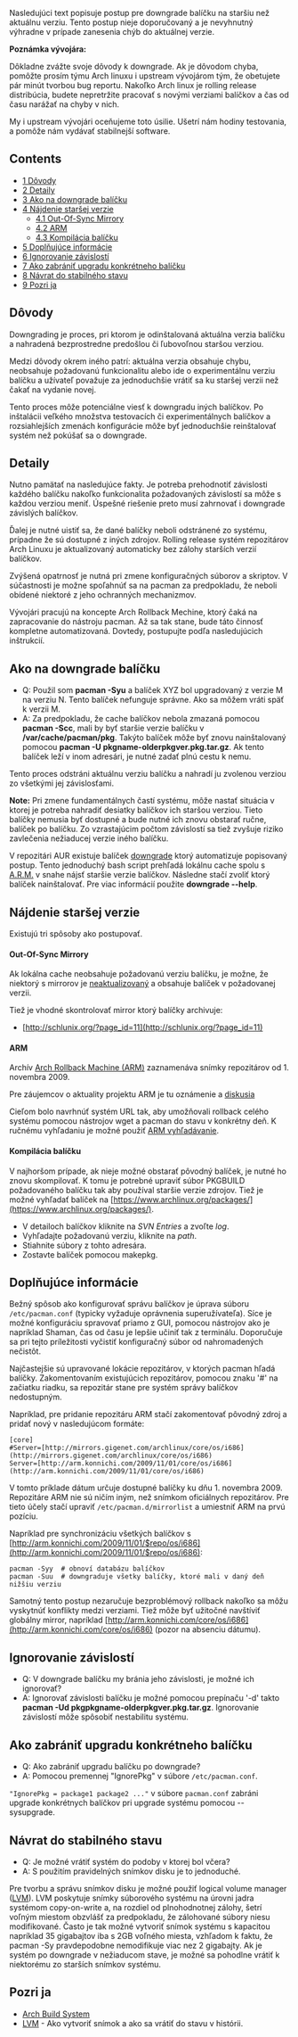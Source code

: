 Nasledujúci text popisuje postup pre downgrade balíčku na staršiu než aktuálnu verziu. Tento postup nieje doporučovaný a je nevyhnutný výhradne v prípade zanesenia chýb do aktuálnej verzie.

**Poznámka vývojára:**

Dôkladne zvážte svoje dôvody k downgrade. Ak je dôvodom chyba, pomôžte prosím týmu Arch linuxu i upstream vývojárom tým, že obetujete pár minút tvorbou bug reportu. Nakoľko Arch linux je rolling release distribúcia, budete nepretržite pracovať s novými verziami balíčkov a čas od času narážať na chyby v nich.

My i upstream vývojári oceňujeme toto úsilie. Ušetrí nám hodiny testovania, a pomôže nám vydávať stabilnejší software.

## Contents

*   [1 Dôvody](#D.C3.B4vody)
*   [2 Detaily](#Detaily)
*   [3 Ako na downgrade balíčku](#Ako_na_downgrade_bal.C3.AD.C4.8Dku)
*   [4 Nájdenie staršej verzie](#N.C3.A1jdenie_star.C5.A1ej_verzie)
    *   [4.1 Out-Of-Sync Mirrory](#Out-Of-Sync_Mirrory)
    *   [4.2 ARM](#ARM)
    *   [4.3 Kompilácia balíčku](#Kompil.C3.A1cia_bal.C3.AD.C4.8Dku)
*   [5 Doplňujúce informácie](#Dopl.C5.88uj.C3.BAce_inform.C3.A1cie)
*   [6 Ignorovanie závislostí](#Ignorovanie_z.C3.A1vislost.C3.AD)
*   [7 Ako zabrániť upgradu konkrétneho balíčku](#Ako_zabr.C3.A1ni.C5.A5_upgradu_konkr.C3.A9tneho_bal.C3.AD.C4.8Dku)
*   [8 Návrat do stabilného stavu](#N.C3.A1vrat_do_stabiln.C3.A9ho_stavu)
*   [9 Pozri ja](#Pozri_ja)

## Dôvody

Downgrading je proces, pri ktorom je odinštalovaná aktuálna verzia balíčku a nahradená bezprostredne predošlou či ľubovoľnou staršou verziou.

Medzi dôvody okrem iného patrí: aktuálna verzia obsahuje chybu, neobsahuje požadovanú funkcionalitu alebo ide o experimentálnu verziu balíčku a užívateľ považuje za jednoduchšie vrátiť sa ku staršej verzii než čakať na vydanie novej.

Tento proces môže potenciálne viesť k downgradu iných balíčkov. Po inštalácii veľkého množstva testovacích či experimentálnych balíčkov a rozsiahlejších zmenách konfigurácie môže byť jednoduchšie reinštalovať systém než pokúšať sa o downgrade.

## Detaily

Nutno pamätať na nasledujúce fakty. Je potreba prehodnotiť závislosti každého balíčku nakoľko funkcionalita požadovaných závislostí sa môže s každou verziou meniť. Úspešné riešenie preto musí zahrnovať i downgrade závislých balíčkov.

Ďalej je nutné uistiť sa, že dané balíčky neboli odstránené zo systému, prípadne že sú dostupné z iných zdrojov. Rolling release systém repozitárov Arch Linuxu je aktualizovaný automaticky bez zálohy starších verzií balíčkov.

Zvýšená opatrnosť je nutná pri zmene konfiguračných súborov a skriptov. V súčastnosti je možne spoľahnúť sa na pacman za predpokladu, že neboli obídené niektoré z jeho ochranných mechanizmov.

Vývojári pracujú na koncepte Arch Rollback Mechine, ktorý čaká na zapracovanie do nástroju pacman. Až sa tak stane, bude táto činnosť kompletne automatizovaná. Dovtedy, postupujte podľa nasledujúcich inštrukcií.

## Ako na downgrade balíčku

*   Q: Použil som **pacman -Syu** a balíček XYZ bol upgradovaný z verzie M na verziu N. Tento balíček nefunguje správne. Ako sa môžem vráti späť k verzii M.
*   A: Za predpokladu, že cache balíčkov nebola zmazaná pomocou **pacman -Scc**, mali by byť staršie verzie balíčku v **/var/cache/pacman/pkg**. Takýto balíček môže byť znovu nainštalovaný pomocou **pacman -U pkgname-olderpkgver.pkg.tar.gz**. Ak tento balíček leží v inom adresári, je nutné zadať plnú cestu k nemu.

Tento proces odstráni aktuálnu verziu balíčku a nahradí ju zvolenou verziou zo všetkými jej závislosťami.

**Note:** Pri zmene fundamentálnych častí systému, môže nastať situácia v ktorej je potreba nahradiť desiatky balíčkov ich staršou verziou. Tieto balíčky nemusia byť dostupné a bude nutné ich znovu obstarať ručne, balíček po balíčku. Zo vzrastajúcim počtom závislostí sa tiež zvyšuje riziko zavlečenia nežiaducej verzie iného balíčku.

V repozitári AUR existuje balíček [downgrade](https://aur.archlinux.org/packages.php?ID=31937) ktorý automatizuje popisovaný postup. Tento jednoduchý bash script prehľadá lokálnu cache spolu s [A.R.M.](/index.php/Downgrade#ARM "Downgrade") v snahe nájsť staršie verzie balíčkov. Následne stačí zvoliť ktorý balíček nainštalovať. Pre viac informácií použite **downgrade --help**.

## Nájdenie staršej verzie

Existujú tri spôsoby ako postupovať.

#### Out-Of-Sync Mirrory

Ak lokálna cache neobsahuje požadovanú verziu balíčku, je možne, že niektorý s mirrorov je [neaktualizovaný](http://users.archlinux.de/~gerbra/mirrorcheck.html) a obsahuje balíček v požadovanej verzii.

Tiež je vhodné skontrolovať mirror ktorý balíčky archivuje:

*   [http://schlunix.org/?page_id=11](http://schlunix.org/?page_id=11)

#### ARM

Archív [Arch Rollback Machine (ARM)](http://arm.konnichi.com/) zaznamenáva snímky repozitárov od 1\. novembra 2009.

Pre záujemcov o aktuality projektu ARM je tu oznámenie a [diskusia](https://bbs.archlinux.org/viewtopic.php?id=53665)

Cieľom bolo navrhnúť systém URL tak, aby umožňovali rollback celého systému pomocou nástrojov wget a pacman do stavu v konkrétny deň. K ručnému vyhľadaniu je možné použiť [ARM vyhľadávanie](http://arm.konnichi.com/search/).

#### Kompilácia balíčku

V najhoršom prípade, ak nieje možné obstarať pôvodný balíček, je nutné ho znovu skompilovať. K tomu je potrebné upraviť súbor PKGBUILD požadovaného balíčku tak aby používal staršie verzie zdrojov. Tiež je možné vyhľadať balíček na [https://www.archlinux.org/packages/](https://www.archlinux.org/packages/).

*   V detailoch balíčkov kliknite na _SVN Entries_ a zvoľte _log_.
*   Vyhľadajte požadovanú verziu, kliknite na _path_.
*   Stiahnite súbory z tohto adresára.
*   Zostavte balíček pomocou makepkg.

## Doplňujúce informácie

Bežný spôsob ako konfigurovať správu balíčkov je úprava súboru `/etc/pacman.conf` (typicky vyžaduje oprávnenia superužívateľa). Síce je možné konfiguráciu spravovať priamo z GUI, pomocou nástrojov ako je napríklad Shaman, čas od času je lepšie učiniť tak z terminálu. Doporučuje sa pri tejto príležitosti vyčistiť konfiguračný súbor od nahromadených nečistôt.

Najčastejšie sú upravované lokácie repozitárov, v ktorých pacman hľadá balíčky. Zakomentovaním existujúcich repozitárov, pomocou znaku '#' na začiatku riadku, sa repozitár stane pre systém správy balíčkov nedostupným.

Napríklad, pre pridanie repozitáru ARM stačí zakomentovať pôvodný zdroj a pridať nový v nasledujúcom formáte:

```
[core]
#Server=[http://mirrors.gigenet.com/archlinux/core/os/i686](http://mirrors.gigenet.com/archlinux/core/os/i686)
Server=[http://arm.konnichi.com/2009/11/01/core/os/i686](http://arm.konnichi.com/2009/11/01/core/os/i686)

```

V tomto príklade dátum určuje dostupné balíčky ku dňu 1\. novembra 2009\. Repozitáre ARM nie sú ničím iným, než snímkom oficiálnych repozitárov. Pre tieto účely stačí upraviť `/etc/pacman.d/mirrorlist` a umiestniť ARM na prvú pozíciu.

Napríklad pre synchronizáciu všetkých balíčkov s [http://arm.konnichi.com/2009/11/01/$repo/os/i686](http://arm.konnichi.com/2009/11/01/$repo/os/i686):

```
pacman -Syy  # obnoví databázu balíčkov
pacman -Suu  # downgraduje všetky balíčky, ktoré mali v daný deň nižšiu verziu

```

Samotný tento postup nezaručuje bezproblémový rollback nakoľko sa môžu vyskytnúť konflikty medzi verziami. Tiež môže byť užitočné navštíviť globálny mirror, napríklad [http://arm.konnichi.com/core/os/i686](http://arm.konnichi.com/core/os/i686) (pozor na absenciu dátumu).

## Ignorovanie závislostí

*   Q: V downgrade balíčku my bránia jeho závislosti, je možné ich ignorovať?
*   A: Ignorovať závislosti balíčku je možné pomocou prepínaču '-d' takto **pacman -Ud pkgpkgname-olderpkgver.pkg.tar.gz**. Ignorovanie závislostí môže spôsobiť nestabilitu systému.

## Ako zabrániť upgradu konkrétneho balíčku

*   Q: Ako zabrániť upgradu balíčku po downgrade?
*   A: Pomocou premennej "IgnorePkg" v súbore `/etc/pacman.conf`.

`"IgnorePkg = package1 package2 ..."` v súbore `pacman.conf` zabráni upgrade konkrétnych balíčkov pri upgrade systému pomocou --sysupgrade.

## Návrat do stabilného stavu

*   Q: Je možné vrátiť systém do podoby v ktorej bol včera?
*   A: S použitím pravidelných snímkov disku je to jednoduché.

Pre tvorbu a správu snímkov disku je možné použiť logical volume manager ([LVM](/index.php/LVM "LVM")). LVM poskytuje snímky súborového systému na úrovni jadra systémom copy-on-write a, na rozdiel od plnohodnotnej zálohy, šetrí voľným miestom obzvlášť za predpokladu, že zálohované súbory niesu modifikované. Často je tak možné vytvoriť snímok systému s kapacitou napríklad 35 gigabajtov iba s 2GB voľného miesta, vzhľadom k faktu, že pacman -Sy pravdepodobne nemodifikuje viac nez 2 gigabajty. Ak je systém po downgrade v nežiaducom stave, je možné sa pohodlne vrátiť k niektorému zo starších snímkov systému.

## Pozri ja

*   [Arch Build System](/index.php/Arch_Build_System "Arch Build System")
*   [LVM](/index.php/LVM "LVM") - Ako vytvoriť snímok a ako sa vrátiť do stavu v histórii.
